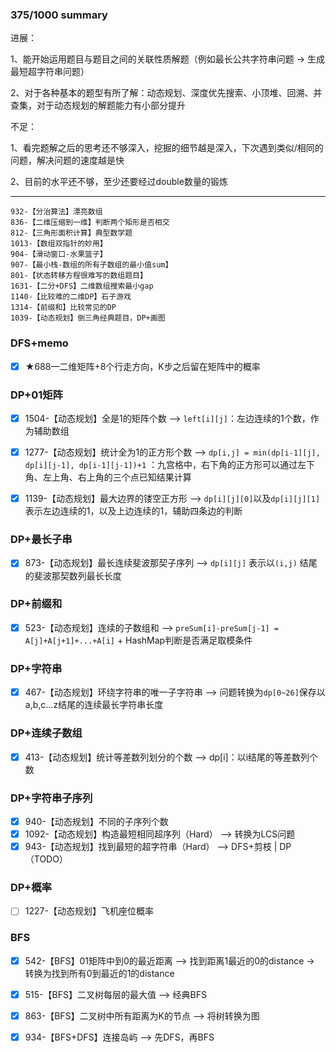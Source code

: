 

### 375/1000 summary

进展：

1、能开始运用题目与题目之间的关联性质解题（例如最长公共字符串问题 -> 生成最短超字符串问题）

2、对于各种基本的题型有所了解：动态规划、深度优先搜索、小顶堆、回溯、并查集，对于动态规划的解题能力有小部分提升

不足：

1、看完题解之后的思考还不够深入，挖掘的细节越是深入，下次遇到类似/相同的问题，解决问题的速度越是快

2、目前的水平还不够，至少还要经过double数量的锻炼

---



```
932-【分治算法】漂亮数组
836-【二维压缩到一维】判断两个矩形是否相交
812-【三角形面积计算】典型数学题
1013-【数组双指针的妙用】
904-【滑动窗口-水果篮子】
907-【最小栈-数组的所有子数组的最小值sum】
801-【状态转移方程很难写的数组题目】
1631-【二分+DFS】二维数组搜索最小gap
1140-【比较难的二维DP】石子游戏
1314-【前缀和】比较常见的DP
1039-【动态规划】倒三角经典题目，DP+画图
```

### DFS+memo

- [x] ★688—二维矩阵+8个行走方向，K步之后留在矩阵中的概率

### DP+01矩阵

- [x] 1504-【动态规划】全是1的矩阵个数 ——> `left[i][j]`：左边连续的1个数，作为辅助数组
- [x] 1277-【动态规划】统计全为1的正方形个数 ——> `dp[i,j] = min(dp[i-1][j], dp[i][j-1], dp[i-1][j-1])+1` ：九宫格中，右下角的正方形可以通过左下角、左上角、右上角的三个点已知结果计算
- [x] 1139-【动态规划】最大边界的镂空正方形 ——> `dp[i][j][0]`以及`dp[i][j][1]` 表示左边连续的1，以及上边连续的1，辅助四条边的判断


### DP+最长子串
- [x] 873-【动态规划】最长连续斐波那契子序列 ——> `dp[i][j]` 表示以`(i,j)` 结尾的斐波那契数列最长长度

### DP+前缀和
- [x] 523-【动态规划】连续的子数组和 ——> `preSum[i]-preSum[j-1] = A[j]+A[j+1]+...+A[i]` + HashMap判断是否满足取模条件

### DP+字符串

- [x]  467-【动态规划】环绕字符串的唯一子字符串 ——> 问题转换为`dp[0~26]`保存以a,b,c...z结尾的连续最长字符串长度

### DP+连续子数组

- [x] 413-【动态规划】统计等差数列划分的个数 ——> dp[i]：以i结尾的等差数列个数

### DP+字符串子序列

- [x] 940-【动态规划】不同的子序列个数
- [x] 1092-【动态规划】构造最短相同超序列（Hard） ——> 转换为LCS问题
- [x] 943-【动态规划】找到最短的超字符串（Hard） ——>  DFS+剪枝 | DP（TODO）

### DP+概率

- [ ] 1227-【动态规划】飞机座位概率 



### BFS

- [x] 542-【BFS】01矩阵中到0的最近距离 ——> 找到距离1最近的0的distance -> 转换为找到所有0到最近的1的distance

- [x] 515-【BFS】二叉树每层的最大值 ——> 经典BFS
- [x] 863-【BFS】二叉树中所有距离为K的节点 ——> 将树转换为图
- [x] 934-【BFS+DFS】连接岛屿 ——> 先DFS，再BFS












































































